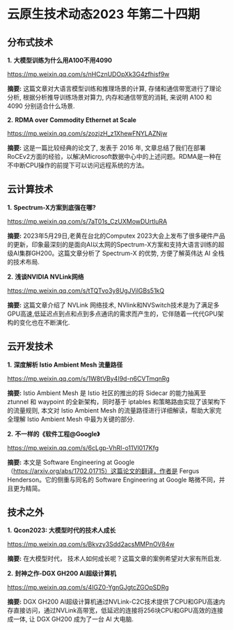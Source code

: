 # 云原生技术动态2023 年第二十四期

## 分布式技术

**1.** **大模型训练为什么用A100不用4090**

https://mp.weixin.qq.com/s/nHCznUDOpXk3G4zfhisf9w

**摘要:** 这篇文章对大语言模型训练和推理场景的计算, 存储和通信带宽进行了理论分析, 根据分析推导训练场景对算力, 内存和通信带宽的消耗, 来说明 A100 和 4090 分别适合什么场景.

**2.** **RDMA over Commodity Ethernet at Scale**

https://mp.weixin.qq.com/s/zozjzH_z1XhewFNYLAZNjw

**摘要:** 这是一篇比较经典的论文了, 发表于 2016 年, 文章总结了我们在部署RoCEv2方面的经验，以解决Microsoft数据中心中的上述问题。RDMA是一种在不中断CPU操作的前提下可以访问远程系统的方法。

## 云计算技术

**1.** **Spectrum-X方案到底强在哪?**

https://mp.weixin.qq.com/s/7aT01s_CzUXMowDUrtluRA

**摘要:** 2023年5月29日,老黄在台北的Computex 2023大会上发布了很多硬件产品的更新，印象最深刻的是面向AI以太网的Spectrum-X方案和支持大语言训练的超级AI集群GH200。这篇文章分析了 Spectrum-X 的优势, 方便了解英伟达 AI 全栈的技术布局.

**2.** **浅谈NVIDIA NVLink网络**

https://mp.weixin.qq.com/s/tTQTvo3y8UgJVjlGBs51kQ

**摘要:** 这篇文章介绍了 NVLink 网络技术, NVlink和NVSwitch技术是为了满足多GPU高速,低延迟点到点和点到多点通讯的需求而产生的，它伴随着一代代GPU架构的变化也在不断演化.

## 云开发技术

**1.** **深度解析 Istio Ambient Mesh 流量路径**

https://mp.weixin.qq.com/s/1W8tVBy4I9d-n6CVTmqnRg

**摘要:** Istio Ambient Mesh 是 Istio 社区的推出的将 Sidecar 的能力抽离至 ztunnel 和 waypoint 的全新架构，同时基于 iptables 和策略路由实现了该架构下的流量规则, 本文对 Istio Ambient Mesh 的流量路径进行详细解读，帮助大家完全理解 Istio Ambient Mesh 中最为关键的部分.

**2.** **不一样的《软件工程@Google》**

https://mp.weixin.qq.com/s/6cLgp-VhRI-o11Vl017Kfg

**摘要:** 本文是 Software Engineering at Google（https://arxiv.org/abs/1702.01715）这篇论文的翻译，作者是 Fergus Henderson。它的侧重与同名的 Software Engineering at Google 略微不同，并且更为精简。

## 技术之外

**1.** **Qcon2023: 大模型时代的技术人成长**

https://mp.weixin.qq.com/s/Bkvzy3Sdd2acsMMPnOV84w

**摘要:** 在大模型时代， 技术人如何成长呢？这篇文章的案例希望对大家有所启发.

**2.** **封神之作-DGX GH200 AI超级计算机**

https://mp.weixin.qq.com/s/4IGZ0-YgnGJgtcZGOpSDRg

**摘要:** DGX GH200 AI超级计算机通过NVLink-C2C技术提供了CPU和GPU高速内存直接访问，通过NVLink高带宽，低延迟的连接将256块CPU和GPU高效的连接成一体, 让 DGX GH200 成为了一台 AI 大电脑.


